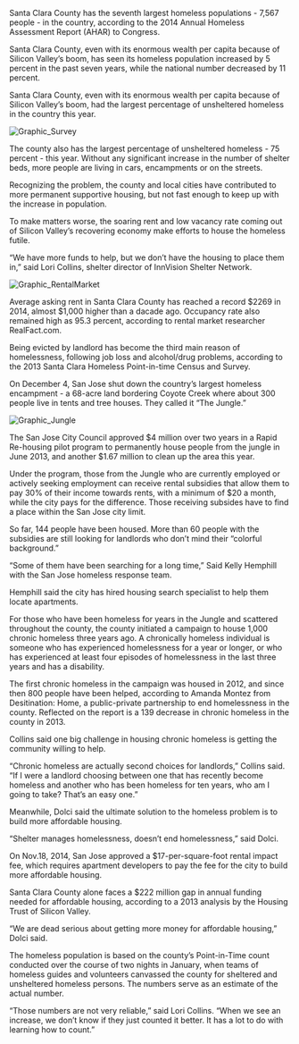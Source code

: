 Santa Clara County has the seventh largest homeless populations - 7,567 people - in the country, according to the 2014 Annual Homeless Assessment Report (AHAR) to Congress.

Santa Clara County, even with its enormous wealth per capita because of Silicon Valley’s boom, has seen its homeless population increased by 5 percent in the past seven years, while the national number decreased by 11 percent.

Santa Clara County, even with its enormous wealth per capita because of Silicon Valley’s boom, had the largest percentage of unsheltered homeless in the country this year. 

![Graphic_Survey](http://i.imgur.com/RDseuZI.jpg)

The county also has the largest percentage of unsheltered homeless - 75 percent - this year. Without any significant increase in the number of shelter beds, more people are living in cars, encampments or on the streets.

Recognizing the problem, the county and local cities have contributed to more permanent supportive housing, but not fast enough to keep up with the increase in population. 

To make matters worse, the soaring rent and low vacancy rate coming out of Silicon Valley’s recovering economy make efforts to house the homeless futile.

“We have more funds to help, but we don’t have the housing to place them in,” said Lori Collins, shelter director of InnVision Shelter Network.

![Graphic_RentalMarket](http://i.imgur.com/wIG8JmH.jpg)

Average asking rent in Santa Clara County has reached a record $2269 in 2014, almost $1,000 higher than a dacade ago. Occupancy rate also remained high as 95.3 percent, according to rental market researcher RealFact.com.

Being evicted by landlord has become the third main reason of homelessness, following job loss and alcohol/drug problems, according to the 2013 Santa Clara Homeless Point-in-time Census and Survey.

On December 4, San Jose shut down the country’s largest homeless encampment - a 68-acre land bordering Coyote Creek where about 300 people live in tents and tree houses. They called it “The Jungle.”

![Graphic_Jungle](http://i.imgur.com/yTds5uS.jpg)

The San Jose City Council approved $4 million over two years in a Rapid Re-housing pilot program to permanently house people from the jungle in June 2013, and another $1.67 million to clean up the area this year.

Under the program, those from the Jungle who are currently employed or actively seeking employment can receive rental subsidies that allow them to pay 30% of their income towards rents, with a minimum of $20 a month, while the city pays for the difference. Those receiving subsides have to find a place within the San Jose city limit.

So far, 144 people have been housed. More than 60 people with the subsidies are still looking for landlords who don’t mind their “colorful background.”

“Some of them have been searching for a long time,” Said Kelly Hemphill with the San Jose homeless response team. 

Hemphill said the city has hired housing search specialist to help them locate apartments.

For those who have been homeless for years in the Jungle and scattered throughout the county, the county initiated a campaign to house 1,000 chronic homeless three years ago. A chronically homeless individual is someone who has experienced homelessness for a year or longer, or who has experienced at least four episodes of homelessness in the last three years and has a disability.

The first chronic homeless in the campaign was housed in 2012, and since then 800 people have been helped, according to Amanda Montez from Desitination: Home, a public-private partnership to end homelessness in the county. Reflected on the report is a 139 decrease in chronic homeless in the county in 2013.

Collins said one big challenge in housing chronic homeless is getting the community willing to help.

“Chronic homeless are actually second choices for landlords,” Collins said. “If I were a landlord choosing between one that has recently become homeless and another who has been homeless for ten years, who am I going to take? That’s an easy one.”

Meanwhile, Dolci said the ultimate solution to the homeless problem is to build more affordable housing.

“Shelter manages homelessness, doesn’t end homelessness,” said Dolci.

On Nov.18, 2014, San Jose approved a $17-per-square-foot rental impact fee, which requires apartment developers to pay the fee for the city to build more affordable housing.

Santa Clara County alone faces a $222 million gap in annual funding needed for affordable housing, according to a 2013 analysis by the Housing Trust of Silicon Valley.

“We are dead serious about getting more money for affordable housing,” Dolci said.

The homeless population is based on the county’s Point-in-Time count conducted over the course of two nights in January, when teams of homeless guides and volunteers canvassed the county for sheltered and unsheltered homeless persons. The numbers serve as an estimate of the actual number.

“Those numbers are not very reliable,” said Lori Collins. “When we see an increase, we don’t know if they just counted it better. It has a lot to do with learning how to count.”
